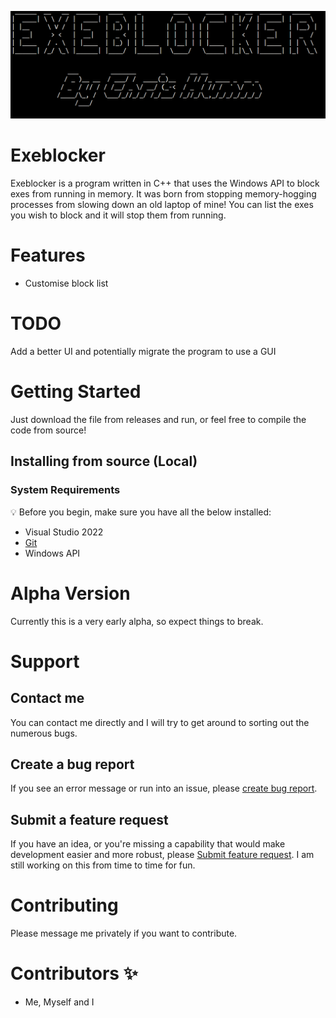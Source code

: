 ![ExeblockerTitle](https://github.com/chrishumm/ExeBlocker/blob/6b67cfff88d95c968dfb34da8a6f29ad70e194ab/exeblocker.png)

# Exeblocker

Exeblocker is a program written in C++ that uses the Windows API to block exes from running in memory. It was born from stopping memory-hogging processes from slowing down an
old laptop of mine! You can list the exes you wish to block and it will stop them from running.

# Features

- Customise block list

# TODO

Add a better UI and potentially migrate the program to use a GUI


# Getting Started

Just download the file from releases and run, or feel free to compile the code from source!

## Installing from source (Local)

### System Requirements

:bulb: Before you begin, make sure you have all the below installed:

- Visual Studio 2022
- [Git](https://git-scm.com/book/en/v2/Getting-Started-Installing-Git/)
- Windows API

# Alpha Version

Currently this is a very early alpha, so expect things to break.

# Support

## Contact me
You can contact me directly and I will try to get around to sorting out the numerous bugs. 

## Create a bug report

If you see an error message or run into an issue, please [create bug report](https://github.com/chrishumm/ExeBlocker/issues/new?assignees=&labels=type%3A%20bug&template=bug_report.md&title=). 


## Submit a feature request

If you have an idea, or you're missing a capability that would make development easier and more robust, please [Submit feature request](https://github.com/chrishumm/ExeBlocker/issues/new?assignees=&labels=type%3A%20feature%20request&template=feature_request.md&title=).
I am still working on this from time to time for fun.

# Contributing

Please message me privately if you want to contribute.

# Contributors ✨

- Me, Myself and I
